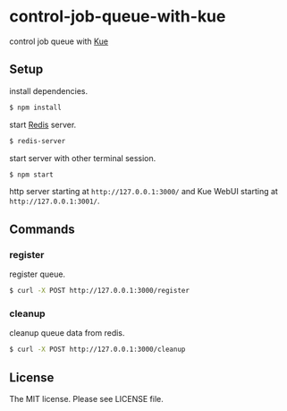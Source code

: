 # control-job-queue-with-kue

control job queue with [Kue](http://automattic.github.io/kue/)

## Setup

install dependencies.

```sh
$ npm install
```

start [Redis](http://redis.io/) server.

```sh
$ redis-server
```

start server with other terminal session.

```sh
$ npm start
```

http server starting at `http://127.0.0.1:3000/` and Kue WebUI starting at `http://127.0.0.1:3001/`.

## Commands

### register

register queue.

```sh
$ curl -X POST http://127.0.0.1:3000/register
```

### cleanup

cleanup queue data from redis.

```sh
$ curl -X POST http://127.0.0.1:3000/cleanup
```

## License

The MIT license. Please see LICENSE file.
